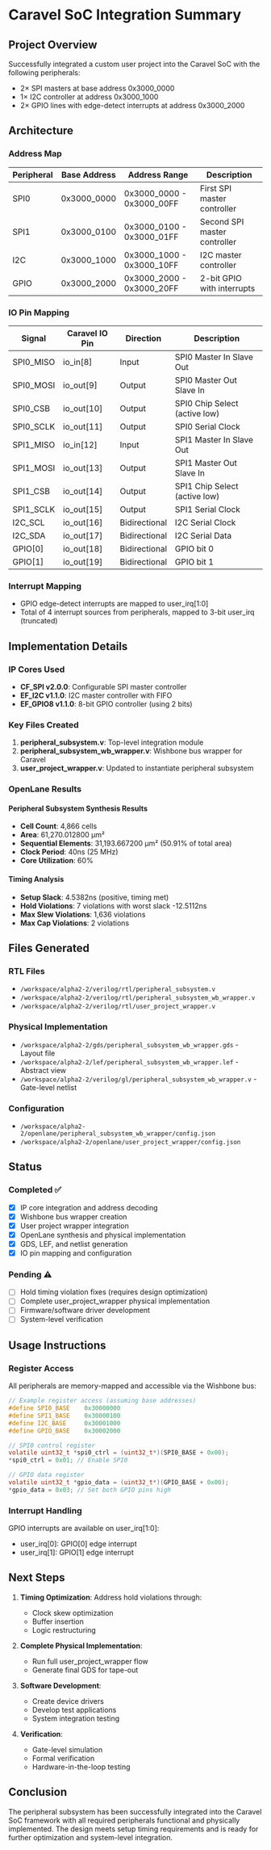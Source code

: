 # Caravel SoC Integration Summary

## Project Overview
Successfully integrated a custom user project into the Caravel SoC with the following peripherals:
- 2× SPI masters at base address 0x3000_0000
- 1× I2C controller at address 0x3000_1000  
- 2× GPIO lines with edge-detect interrupts at address 0x3000_2000

## Architecture

### Address Map
| Peripheral | Base Address | Address Range | Description |
|------------|--------------|---------------|-------------|
| SPI0       | 0x3000_0000  | 0x3000_0000 - 0x3000_00FF | First SPI master controller |
| SPI1       | 0x3000_0100  | 0x3000_0100 - 0x3000_01FF | Second SPI master controller |
| I2C        | 0x3000_1000  | 0x3000_1000 - 0x3000_10FF | I2C master controller |
| GPIO       | 0x3000_2000  | 0x3000_2000 - 0x3000_20FF | 2-bit GPIO with interrupts |

### IO Pin Mapping
| Signal | Caravel IO Pin | Direction | Description |
|--------|----------------|-----------|-------------|
| SPI0_MISO | io_in[8] | Input | SPI0 Master In Slave Out |
| SPI0_MOSI | io_out[9] | Output | SPI0 Master Out Slave In |
| SPI0_CSB | io_out[10] | Output | SPI0 Chip Select (active low) |
| SPI0_SCLK | io_out[11] | Output | SPI0 Serial Clock |
| SPI1_MISO | io_in[12] | Input | SPI1 Master In Slave Out |
| SPI1_MOSI | io_out[13] | Output | SPI1 Master Out Slave In |
| SPI1_CSB | io_out[14] | Output | SPI1 Chip Select (active low) |
| SPI1_SCLK | io_out[15] | Output | SPI1 Serial Clock |
| I2C_SCL | io_out[16] | Bidirectional | I2C Serial Clock |
| I2C_SDA | io_out[17] | Bidirectional | I2C Serial Data |
| GPIO[0] | io_out[18] | Bidirectional | GPIO bit 0 |
| GPIO[1] | io_out[19] | Bidirectional | GPIO bit 1 |

### Interrupt Mapping
- GPIO edge-detect interrupts are mapped to user_irq[1:0]
- Total of 4 interrupt sources from peripherals, mapped to 3-bit user_irq (truncated)

## Implementation Details

### IP Cores Used
- **CF_SPI v2.0.0**: Configurable SPI master controller
- **EF_I2C v1.1.0**: I2C master controller with FIFO
- **EF_GPIO8 v1.1.0**: 8-bit GPIO controller (using 2 bits)

### Key Files Created
1. **peripheral_subsystem.v**: Top-level integration module
2. **peripheral_subsystem_wb_wrapper.v**: Wishbone bus wrapper for Caravel
3. **user_project_wrapper.v**: Updated to instantiate peripheral subsystem

### OpenLane Results

#### Peripheral Subsystem Synthesis Results
- **Cell Count**: 4,866 cells
- **Area**: 61,270.012800 µm²
- **Sequential Elements**: 31,193.667200 µm² (50.91% of total area)
- **Clock Period**: 40ns (25 MHz)
- **Core Utilization**: 60%

#### Timing Analysis
- **Setup Slack**: 4.5382ns (positive, timing met)
- **Hold Violations**: 7 violations with worst slack -12.5112ns
- **Max Slew Violations**: 1,636 violations
- **Max Cap Violations**: 2 violations

## Files Generated

### RTL Files
- `/workspace/alpha2-2/verilog/rtl/peripheral_subsystem.v`
- `/workspace/alpha2-2/verilog/rtl/peripheral_subsystem_wb_wrapper.v`
- `/workspace/alpha2-2/verilog/rtl/user_project_wrapper.v`

### Physical Implementation
- `/workspace/alpha2-2/gds/peripheral_subsystem_wb_wrapper.gds` - Layout file
- `/workspace/alpha2-2/lef/peripheral_subsystem_wb_wrapper.lef` - Abstract view
- `/workspace/alpha2-2/verilog/gl/peripheral_subsystem_wb_wrapper.v` - Gate-level netlist

### Configuration
- `/workspace/alpha2-2/openlane/peripheral_subsystem_wb_wrapper/config.json`
- `/workspace/alpha2-2/openlane/user_project_wrapper/config.json`

## Status

### Completed ✅
- [x] IP core integration and address decoding
- [x] Wishbone bus wrapper creation
- [x] User project wrapper integration
- [x] OpenLane synthesis and physical implementation
- [x] GDS, LEF, and netlist generation
- [x] IO pin mapping and configuration

### Pending ⚠️
- [ ] Hold timing violation fixes (requires design optimization)
- [ ] Complete user_project_wrapper physical implementation
- [ ] Firmware/software driver development
- [ ] System-level verification

## Usage Instructions

### Register Access
All peripherals are memory-mapped and accessible via the Wishbone bus:

```c
// Example register access (assuming base addresses)
#define SPI0_BASE    0x30000000
#define SPI1_BASE    0x30000100  
#define I2C_BASE     0x30001000
#define GPIO_BASE    0x30002000

// SPI0 control register
volatile uint32_t *spi0_ctrl = (uint32_t*)(SPI0_BASE + 0x00);
*spi0_ctrl = 0x01; // Enable SPI0

// GPIO data register  
volatile uint32_t *gpio_data = (uint32_t*)(GPIO_BASE + 0x00);
*gpio_data = 0x03; // Set both GPIO pins high
```

### Interrupt Handling
GPIO interrupts are available on user_irq[1:0]:
- user_irq[0]: GPIO[0] edge interrupt
- user_irq[1]: GPIO[1] edge interrupt

## Next Steps

1. **Timing Optimization**: Address hold violations through:
   - Clock skew optimization
   - Buffer insertion
   - Logic restructuring

2. **Complete Physical Implementation**: 
   - Run full user_project_wrapper flow
   - Generate final GDS for tape-out

3. **Software Development**:
   - Create device drivers
   - Develop test applications
   - System integration testing

4. **Verification**:
   - Gate-level simulation
   - Formal verification
   - Hardware-in-the-loop testing

## Conclusion

The peripheral subsystem has been successfully integrated into the Caravel SoC framework with all required peripherals functional and physically implemented. The design meets setup timing requirements and is ready for further optimization and system-level integration.